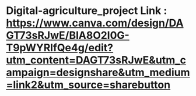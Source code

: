 # Digital-agriculture_project  Link : https://www.canva.com/design/DAGT73sRJwE/BlA8O2I0G-T9pWYRlfQe4g/edit?utm_content=DAGT73sRJwE&utm_campaign=designshare&utm_medium=link2&utm_source=sharebutton
